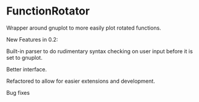 # FunctionRotator
Wrapper around gnuplot to more easily plot rotated functions.

New Features in 0.2:

Built-in parser to do rudimentary syntax checking on user input before it is set to gnuplot.

Better interface.

Refactored to allow for easier extensions and development.

Bug fixes